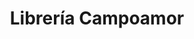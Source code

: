 ---
title: "Librería Campoamor"
url: /mieres-del-camin/libreria-campoamor/
shop: material de oficina
---